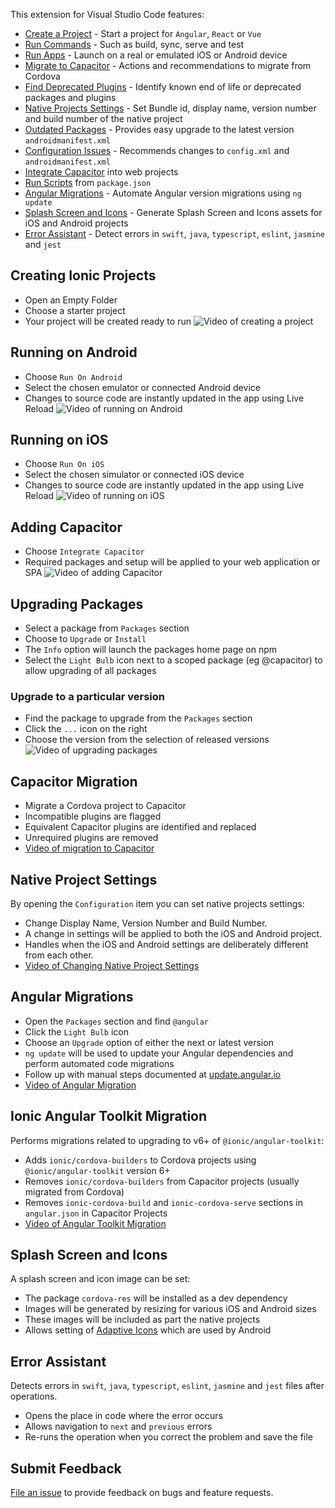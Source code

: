 This extension for Visual Studio Code features:
- [Create a Project](#creating-ionic-projects) - Start a project for `Angular`, `React` or `Vue`
- [Run Commands](#creating-ionic-projects) - Such as build, sync, serve and test
- [Run Apps](#running-on-android) - Launch on a real or emulated iOS or Android device
- [Migrate to Capacitor](#capacitor-migration) - Actions and recommendations to migrate from Cordova
- [Find Deprecated Plugins]() - Identify known end of life or deprecated packages and plugins
- [Native Projects Settings](#native-project-settings) - Set Bundle id, display name, version number and build number of the native project
- [Outdated Packages](#upgrading-packages) - Provides easy upgrade to the latest version
`androidmanifest.xml`
- [Configuration Issues](#upgrading-packages) - Recommends changes to `config.xml` and `androidmanifest.xml`
- [Integrate Capacitor](#adding-capacitor) into web projects
- [Run Scripts](#upgrading-packages) from `package.json`
- [Angular Migrations](#angular-migrations) - Automate Angular version migrations using `ng update`
- [Splash Screen and Icons](#splash-screen-and-icons) - Generate Splash Screen and Icons assets for iOS and Android projects
- [Error Assistant](#error-assistant) - Detect errors in `swift`, `java`, `typescript`, `eslint`, `jasmine` and `jest`

## Creating Ionic Projects
- Open an Empty Folder
- Choose a starter project
- Your project will be created ready to run
![Video of creating a project](https://vs-ionic.netlify.app/videos/new-project.gif)

## Running on Android
- Choose `Run On Android`
- Select the chosen emulator or connected Android device
- Changes to source code are instantly updated in the app using Live Reload
![Video of running on Android](https://vs-ionic.netlify.app/videos/run-on-android.gif)

## Running on iOS
- Choose `Run On iOS`
- Select the chosen simulator or connected iOS device
- Changes to source code are instantly updated in the app using Live Reload
![Video of running on iOS](https://vs-ionic.netlify.app/videos/run-on-ios.gif)

## Adding Capacitor
- Choose `Integrate Capacitor`
- Required packages and setup will be applied to your web application or SPA
![Video of adding Capacitor](https://vs-ionic.netlify.app/videos/web-native.gif)

## Upgrading Packages
- Select a package from `Packages` section
- Choose to `Upgrade` or `Install`
- The `Info` option will launch the packages home page on npm
- Select the `Light Bulb` icon next to a scoped package (eg @capacitor) to allow upgrading of all packages

### Upgrade to a particular version
- Find the package to upgrade from the `Packages` section
- Click the `...` icon on the right
- Choose the version from the selection of released versions
![Video of upgrading packages](https://vs-ionic.netlify.app/videos/upgrade-packages.gif)

## Capacitor Migration
- Migrate a Cordova project to Capacitor
- Incompatible plugins are flagged
- Equivalent Capacitor plugins are identified and replaced
- Unrequired plugins are removed
- [Video of migration to Capacitor](https://vs-ionic.netlify.app/videos/cap-migration.gif)


## Native Project Settings
By opening the `Configuration` item you can set native projects settings:
- Change Display Name, Version Number and Build Number. 
- A change in settings will be applied to both the iOS and Android project.
- Handles when the iOS and Android settings are deliberately different from each other.
- [Video of Changing Native Project Settings](https://vs-ionic.netlify.app/videos/change-native-config.gif)

## Angular Migrations
- Open the `Packages` section and find `@angular`
- Click the `Light Bulb` icon
- Choose an `Upgrade` option of either the next or latest version
- `ng update` will be used to update your Angular dependencies and perform automated code migrations
- Follow up with manual steps documented at [update.angular.io](https://update.angular.io/)
- [Video of Angular Migration](https://vs-ionic.netlify.app/videos/angular-migration.mp4)

## Ionic Angular Toolkit Migration
Performs migrations related to upgrading to v6+ of `@ionic/angular-toolkit`:
- Adds `ionic/cordova-builders` to Cordova projects using `@ionic/angular-toolkit` version 6+
- Removes `ionic/cordova-builders` from Capacitor projects (usually migrated from Cordova)
- Removes `ionic-cordova-build` and  `ionic-cordova-serve` sections in `angular.json` in Capacitor Projects
- [Video of Angular Toolkit Migration](https://vs-ionic.netlify.app/videos/angular-toolkit-migrate.gif)

## Splash Screen and Icons
A splash screen and icon image can be set:
- The package `cordova-res` will be installed as a dev dependency
- Images will be generated by resizing for various iOS and Android sizes
- These images will be included as part the native projects
- Allows setting of [Adaptive Icons](https://github.com/ionic-team/capacitor-assets#adaptive-icons) which are used by Android

## Error Assistant
Detects errors in `swift`, `java`, `typescript`, `eslint`, `jasmine` and `jest` files after operations.
- Opens the place in code where the error occurs
- Allows navigation to `next` and `previous` errors
- Re-runs the operation when you correct the problem and save the file

## Submit Feedback
[File an issue](https://github.com/ionic-team/vscode-extension/issues) to provide feedback on bugs and feature requests.



